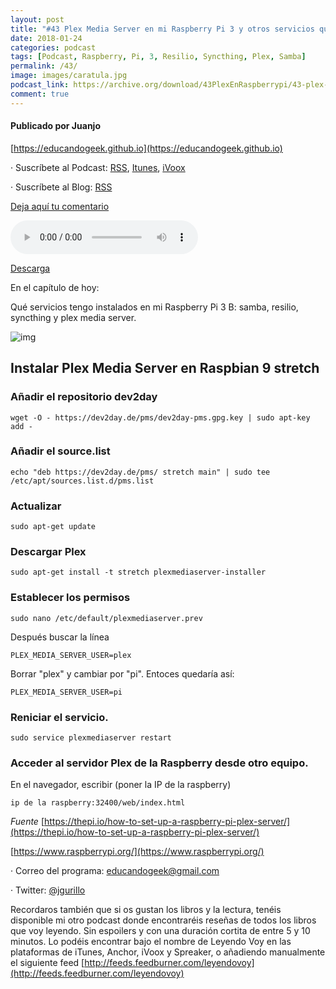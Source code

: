 ```yaml
---
layout: post
title: "#43 Plex Media Server en mi Raspberry Pi 3 y otros servicios que uso"
date: 2018-01-24
categories: podcast
tags: [Podcast, Raspberry, Pi, 3, Resilio, Syncthing, Plex, Samba]
permalink: /43/
image: images/caratula.jpg
podcast_link: https://archive.org/download/43PlexEnRaspberrypi/43-plex-en-raspberrypi.mp3
comment: true
---
```


#### Publicado por Juanjo

[https://educandogeek.github.io](https://educandogeek.github.io)

· Suscríbete al Podcast: [RSS](http://feeds.feedburner.com/educandogeek), [Itunes](https://itunes.apple.com/es/podcast/educando-geek/id1110060146?mt=2), [iVoox](https://www.ivoox.com/podcast-educando-geek_sq_f1289274_1.html)

· Suscríbete al Blog: [RSS](http://feeds.feedburner.com/educandogeekblog)

[Deja aquí tu comentario](https://educandogeek.github.io/43/)

<audio controls>
  <source src="{{ page.podcast_link }}" type="audio/mp3">
</audio>


[Descarga][Mp3]


En el capítulo de hoy:

Qué servicios tengo instalados en mi Raspberry Pi 3 B: samba, resilio, syncthing y plex media server.

![img](https://image.roku.com/developer_channels/prod/2c2ccf2ef5997ebe154505db00c58b3cfc129b28b07cad0f7c322a077561f7c5.png)

## Instalar Plex Media Server en Raspbian 9 stretch

### Añadir el repositorio dev2day

```
wget -O - https://dev2day.de/pms/dev2day-pms.gpg.key | sudo apt-key add -
```

### Añadir el source.list

```
echo "deb https://dev2day.de/pms/ stretch main" | sudo tee /etc/apt/sources.list.d/pms.list
```

### Actualizar

```
sudo apt-get update
```

### Descargar Plex

```
sudo apt-get install -t stretch plexmediaserver-installer
```

### Establecer los permisos

```
sudo nano /etc/default/plexmediaserver.prev
```
Después buscar la línea

```
PLEX_MEDIA_SERVER_USER=plex
```
Borrar "plex" y cambiar por "pi". Entoces quedaría así:

```
PLEX_MEDIA_SERVER_USER=pi
```

### Reniciar el servicio.

```
sudo service plexmediaserver restart
```

### Acceder al servidor Plex de la Raspberry desde otro equipo.

En el navegador, escribir (poner la IP de la raspberry) 

```
ip de la raspberry:32400/web/index.html
```

_Fuente_ 
[https://thepi.io/how-to-set-up-a-raspberry-pi-plex-server/](https://thepi.io/how-to-set-up-a-raspberry-pi-plex-server/)

[https://www.raspberrypi.org/](https://www.raspberrypi.org/)




· Correo del programa: [educandogeek@gmail.com](mailto:educandogeek@gmail.com)

· Twitter: [@jgurillo](https://twitter.com/jgurillo)

Recordaros también que si os gustan los libros y la lectura, tenéis disponible mi otro podcast donde encontraréis reseñas de todos los libros que voy leyendo. Sin espoilers y con una duración cortita de entre 5 y 10 minutos. Lo podéis encontrar bajo el nombre de Leyendo Voy en las plataformas de iTunes, Anchor, iVoox y Spreaker, o añadiendo manualmente el siguiente feed [http://feeds.feedburner.com/leyendovoy](http://feeds.feedburner.com/leyendovoy)



[Mp3]: https://archive.org/download/43PlexEnRaspberrypi/43-plex-en-raspberrypi.mp3
